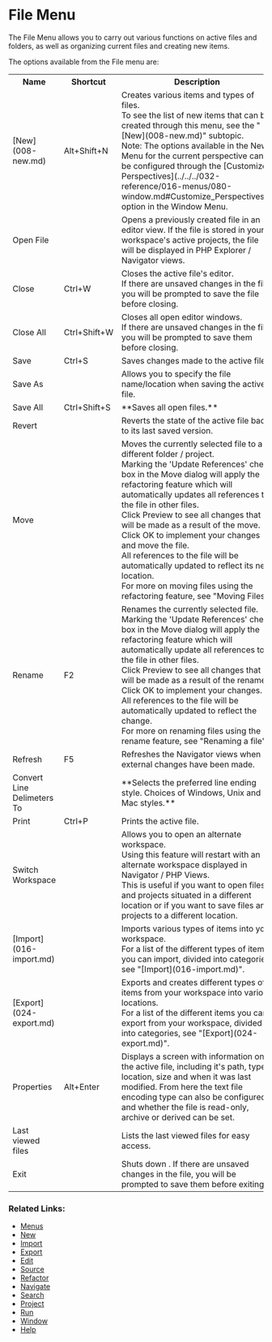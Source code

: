 # File Menu

<!--context:file-->

The File Menu allows you to carry out various functions on active files and folders, as well as organizing current files and creating new items.

The options available from the File menu are:

<table>
<tr><th>Name</th>

<th>Shortcut</th>

<th>Description</th></tr>

<tr><td>[New](008-new.md)</td>

<td>Alt+Shift+N</td>

<td>Creates various items and types of files.
<br />
To see the list of new items that can be created through this menu, see the "[New](008-new.md)" subtopic.
<br />
Note: The options available in the New Menu for the current perspective can be configured through the [Customize Perspectives](../../../032-reference/016-menus/080-window.md#Customize_Perspectives1) option in the Window Menu.</td></tr>

<tr><td>Open File</td>

<td></td>

<td>Opens a previously created file in an editor view. If the file is stored in your workspace's active projects, the file will be displayed in PHP Explorer / Navigator views.</td></tr>

<tr><td>Close</td>

<td>Ctrl+W</td>

<td>Closes the active file's editor.
<br />
If there are unsaved changes in the file, you will be prompted to save the file before closing.</td></tr>

<tr><td>Close All</td>

<td>Ctrl+Shift+W</td>

<td>Closes all open editor windows.
<br />
If there are unsaved changes in the file, you will be prompted to save them before closing.</td></tr>

<tr><td>Save</td>

<td>Ctrl+S</td>

<td>Saves changes made to the active file.</td></tr>

<tr><td>Save As</td>

<td></td>

<td>Allows you to specify the file name/location when saving the active file.</td></tr>

<tr><td>Save All</td>

<td>Ctrl+Shift+S</td>

<td>**<span style="font-weight: normal;">Saves all open files.**</span></td></tr>

<tr><td>Revert</td>

<td></td>

<td>Reverts the state of the active file back to its last saved version.</td></tr>

<tr><td>Move</td>

<td></td>

<td>Moves the currently selected file to a different folder / project.
<br />
Marking the 'Update References' check box in the Move dialog will apply the refactoring feature which will automatically updates all references to the file in other files.
<br />
Click Preview to see all changes that will be made as a result of the move.
<br />
Click OK to implement your changes and move the file.
<br />
All references to the file will be automatically updated to reflect its new location.
<br />
For more on moving files using the refactoring feature, see "Moving Files".</td></tr>

<tr><td>Rename</td>

<td>F2</td>

<td>Renames the currently selected file.
<br />
Marking the 'Update References' check box in the Move dialog will apply the refactoring feature which will automatically update all references to the file in other files.
<br />
Click Preview to see all changes that will be made as a result of the rename.
<br />
Click OK to implement your changes. All references to the file will be automatically updated to reflect the change.
<br />
For more on renaming files using the rename feature, see "Renaming a file".</td></tr>

<tr><td>Refresh</td>

<td>F5</td>

<td>Refreshes the Navigator views when external changes have been made.</td></tr>

<tr><td>Convert Line Delimeters To</td>

<td></td>

<td>**<span style="font-weight: normal;">Selects the preferred line ending style. Choices of Windows, Unix and Mac styles.**</span></td></tr>

<tr><td>Print</td>

<td>Ctrl+P</td>

<td>Prints the active file.</td></tr>

<tr><td>Switch Workspace</td>

<td></td>

<td>Allows you to open an alternate workspace.
<br />
Using this feature will restart with an alternate workspace displayed in Navigator / PHP Views.
<br />
This is useful if you want to open files and projects situated in a different location or if you want to save files and projects to a different location.</td></tr>

<tr><td>[Import](016-import.md)</td>

<td></td>

<td>Imports various types of items into your workspace.
<br />
For a list of the different types of items you can import, divided into categories, see "[Import](016-import.md)".</td></tr>

<tr><td>[Export](024-export.md)</td>

<td></td>

<td>Exports and creates different types of items from your workspace into various locations.
<br />
For a list of the different items you can export from your workspace, divided into categories, see "[Export](024-export.md)".</td></tr>

<tr><td>Properties</td>

<td>Alt+Enter</td>

<td>Displays a screen with information on the active file, including it's path, type, location, size and when it was last modified. From here the text file encoding type can also be configured, and whether the file is read-only, archive or derived can be set.</td></tr>

<tr><td>Last viewed files</td>

<td></td>

<td>Lists the last viewed files for easy access.</td></tr>

<tr><td>Exit</td>

<td></td>

<td>Shuts down . If there are unsaved changes in the file, you will be prompted to save them before exiting.</td></tr>

</table>

<!--links-start-->

### Related Links:

 * [Menus](../../../032-reference/016-menus/000-index.md)
 * [New](008-new.md)
 * [Import](016-import.md)
 * [Export](024-export.md)
 * [Edit](../../../032-reference/016-menus/016-edit.md)
 * [Source](../../../032-reference/016-menus/024-source.md)
 * [Refactor](../../../032-reference/016-menus/032-refactor.md)
 * [Navigate](../../../032-reference/016-menus/040-navigate.md)
 * [Search](../../../032-reference/016-menus/048-search.md)
 * [Project](../../../032-reference/016-menus/056-project.md)
 * [Run](../../../032-reference/016-menus/064-run.md)
 * [Window](../../../032-reference/016-menus/080-window.md)
 * [Help](../../../032-reference/016-menus/088-help.md)

<!--links-end-->

